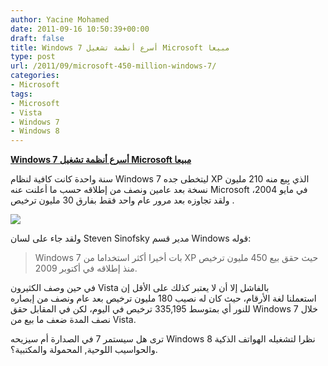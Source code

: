 ```yaml
---
author: Yacine Mohamed
date: 2011-09-16 10:50:39+00:00
draft: false
title: Windows 7 أسرع أنظمة تشغيل Microsoft مبيعا
type: post
url: /2011/09/microsoft-450-million-windows-7/
categories:
- Microsoft
tags:
- Microsoft
- Vista
- Windows 7
- Windows 8
---
```


[**Windows 7 أسرع أنظمة تشغيل Microsoft مبيعا**
](https://www.it-scoop.com/2011/09/microsoft-450-million-windows-7)




سنة واحدة كانت كافية لنظام Windows 7 ليتخطى جده XP الذي بِيع منه 210 مليون نسخة بعد عامين ونصف من إطلاقه حسب ما أعلنت عنه Microsoft في مايو 2004،  ولقد تجاوزه بعد مرور عام واحد فقط بفارق 30 مليون ترخيص.


[![](https://www.it-scoop.com/wp-content/uploads/2011/09/Microsoft-Logo-300x711.jpg)
](https://www.it-scoop.com/2011/09/microsoft-450-million-windows-7)

ولقد جاء على لسان Steven Sinofsky مدير قسم Windows قوله:


<blockquote>Windows 7 بات أخيرا أكثر استخداما من XP حيث حقق بيع 450 مليون ترخيص منذ إطلاقه في أكتوبر 2009.</blockquote>


في حين وصف الكثيرون Vista بالفاشل إلا أن لا يعتبر كذلك على الأقل إن استعملنا لغة الأرقام، حيث كان له نصيب 180 مليون ترخيص بعد عام ونصف من إبصاره للنور أي بمتوسط 335,195 ترخيص في اليوم، لكن في المقابل حقق Windows 7 خلال نصف المدة ضعف ما بيع من Vista.

ترى هل سيستمر 7 في الصدارة أم سيزيحه Windows 8 نظرا لتشغيله الهواتف الذكية والحواسيب اللوحية, المحمولة والمكتبية؟.
